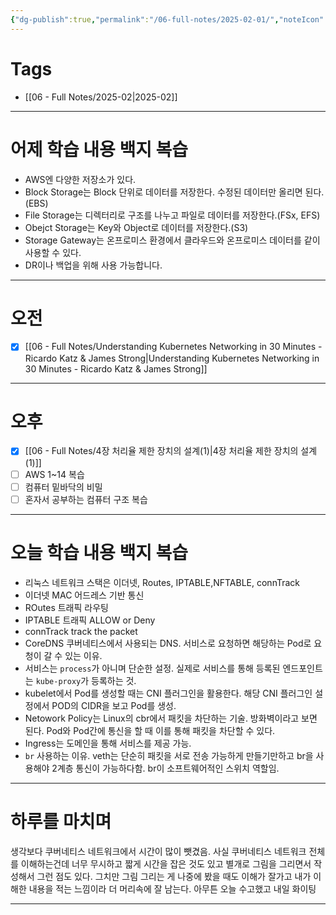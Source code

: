 ```yaml
---
{"dg-publish":true,"permalink":"/06-full-notes/2025-02-01/","noteIcon":""}
---
```


# Tags
- [[06 - Full Notes/2025-02\|2025-02]]

---
# 어제 학습 내용 백지 복습
- AWS엔 다양한 저장소가 있다.
- Block Storage는 Block 단위로 데이터를 저장한다. 수정된 데이터만 올리면 된다.(EBS)
- File Storage는 디렉터리로 구조를 나누고 파일로 데이터를 저장한다.(FSx, EFS)
- Obejct Storage는 Key와 Object로 데이터를 저장한다.(S3)
- Storage Gateway는 온프로미스 환경에서 클라우드와 온프로미스 데이터를 같이 사용할 수 있다. 
- DR이나 백업을 위해 사용 가능합니다.
---
# 오전
- [x] [[06 - Full Notes/Understanding Kubernetes Networking in 30 Minutes - Ricardo Katz & James Strong\|Understanding Kubernetes Networking in 30 Minutes - Ricardo Katz & James Strong]]

---
# 오후
- [x] [[06 - Full Notes/4장 처리율 제한 장치의 설계(1)\|4장 처리율 제한 장치의 설계(1)]]
- [ ] AWS 1~14 복습
- [ ] 컴퓨터 밑바닥의 비밀
- [ ] 혼자서 공부하는 컴퓨터 구조 복습

---
# 오늘 학습 내용 백지 복습
- 리눅스 네트워크 스택은 이더넷, Routes, IPTABLE,NFTABLE, connTrack
- 이더넷 MAC 어드레스 기반 통신
- ROutes 트래픽 라우팅
- IPTABLE 트래픽 ALLOW or Deny
- connTrack track the packet 
- CoreDNS 쿠버네티스에서 사용되는 DNS. 서비스로 요청하면 해당하는 Pod로 요청이 갈 수 있는 이유.
- 서비스는 `process`가 아니며 단순한 설정. 실제로 서비스를 통해 등록된 엔드포인트는 `kube-proxy`가 등록하는 것.
- kubelet에서 Pod를 생성할 때는 CNI 플러그인을 활용한다. 해당 CNI 플러그인 설정에서 POD의 CIDR을 보고 Pod를 생성.
- Netowork Policy는 Linux의 cbr에서 패킷을 차단하는 기술. 방화벽이라고 보면 된다. Pod와 Pod간에 통신을 할 때 이를 통해 패킷을 차단할 수 있다.
- Ingress는 도메인을 통해 서비스를 제공 가능. 
- `br` 사용하는 이유. veth는 단순히 패킷을 서로 전송 가능하게 만들기만하고 br을 사용해야 2계층 통신이 가능하다함.  br이 소프트웨어적인 스위치 역할임.
---
# 하루를 마치며
생각보다 쿠버네티스 네트워크에서 시간이 많이 뺏겼음. 사실 쿠버네티스 네트워크 전체를 이해하는건데 너무 무시하고 짧게 시간을 잡은 것도 있고 별개로 그림을 그리면서 작성해서 그런 점도 있다. 그치만 그림 그리는 게 나중에 봤을 때도 이해가 잘가고 내가 이해한 내용을 적는 느낌이라 더 머리속에 잘 남는다.
아무튼 오늘 수고했고 내일 화이팅

---
